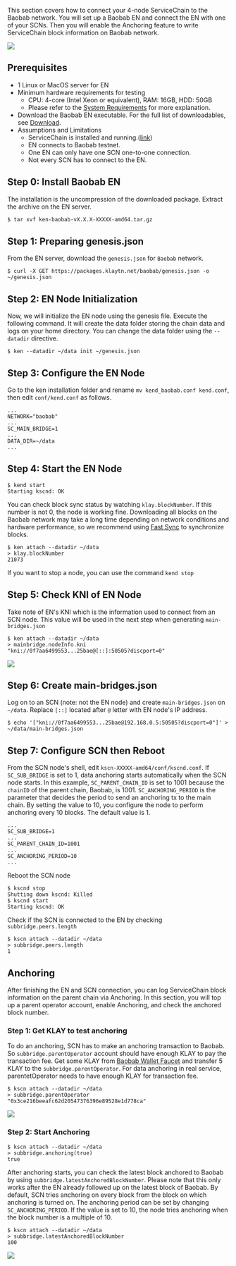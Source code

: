 This section covers how to connect your 4-node ServiceChain to the Baobab network.
You will set up a Baobab EN and connect the EN with one of your SCNs. Then you will enable the Anchoring feature to write ServiceChain block information on Baobab network.

![](../images/sc-en-scn-arch.png)

## Prerequisites <a id="prerequisites"></a>
 - 1 Linux or MacOS server for EN
 - Minimum hardware requirements for testing
   - CPU: 4-core (Intel Xeon or equivalent), RAM: 16GB, HDD: 50GB
   - Please refer to the [System Requirements](../references/system-requirements.md) for more explanation.
 - Download the Baobab EN executable. For the full list of downloadables, see [Download](../../download/README.md).
 - Assumptions and Limitations
   - ServiceChain is installed and running.([link](4nodes-setup-guide.md))
   - EN connects to Baobab testnet.
   - One EN can only have one SCN one-to-one connection.
   - Not every SCN has to connect to the EN.

## Step 0: Install Baobab EN <a id="install-baobab-en"></a>
The installation is the uncompression of the downloaded package. Extract the archive on the EN server.

```bash
$ tar xvf ken-baobab-vX.X.X-XXXXX-amd64.tar.gz
```

## Step 1: Preparing genesis.json <a id="step-1-preparing-genesis-json"></a>
From the EN server, download the `genesis.json` for `Baobab` network.
```
$ curl -X GET https://packages.klaytn.net/baobab/genesis.json -o ~/genesis.json
```

## Step 2: EN Node Initialization <a id="step-2-en-node-initialization"></a>
Now, we will initialize the EN node using the genesis file. Execute the following command.
It will create the data folder storing the chain data and logs on your home directory.
You can change the data folder using the `--datadir` directive.

```
$ ken --datadir ~/data init ~/genesis.json
```

## Step 3: Configure the EN Node <a id="step-3-configure-the-en-node"></a>
Go to the ken installation folder and rename `mv kend_baobab.conf kend.conf`, then edit `conf/kend.conf` as follows.

```
...
NETWORK="baobab"
...
SC_MAIN_BRIDGE=1
...
DATA_DIR=~/data
...
```

## Step 4: Start the EN Node <a id="step-4-start-the-en-node"></a>
```
$ kend start
Starting kscnd: OK
```
You can check block sync status by watching `klay.blockNumber`. If this number is not 0, the node is working fine. Downloading all blocks on the Baobab network may take a long time depending on network conditions and hardware performance, so we recommend using [Fast Sync](https://docs.klaytn.com/node/endpoint-node/installation-guide/configuration#fast-sync-optional) to synchronize blocks. 
```
$ ken attach --datadir ~/data
> klay.blockNumber
21073
```
If you want to stop a node, you can use the command `kend stop`

## Step 5: Check KNI of EN Node <a id="step-5-check-kni-of-en-node"></a>
Take note of EN's KNI which is the information used to connect from an SCN node. This value will be used in the next step when generating `main-bridges.json`
```
$ ken attach --datadir ~/data
> mainbridge.nodeInfo.kni
"kni://0f7aa6499553...25bae@[::]:50505?discport=0"
```

![](../images/sc-en-scn-nodeInfo.png)

## Step 6: Create main-bridges.json <a id="step-6-create-main-bridges-json"></a>
Log on to an SCN (note: not the EN node) and create `main-bridges.json` on `~/data`. Replace `[::]` located after `@` letter with EN node's IP address.
```
$ echo '["kni://0f7aa6499553...25bae@192.168.0.5:50505?discport=0"]' > ~/data/main-bridges.json
```

## Step 7: Configure SCN then Reboot <a id="step-7-configure-scn-then-reboot"></a>
From the SCN node's shell, edit `kscn-XXXXX-amd64/conf/kscnd.conf`.
If `SC_SUB_BRIDGE` is set to 1, data anchoring starts automatically when the SCN node starts. In this example, `SC_PARENT_CHAIN_ID` is set to 1001 because the `chainID` of the parent chain, Baobab, is 1001.
`SC_ANCHORING_PERIOD` is the parameter that decides the period to send an anchoring tx to the main chain. By setting the value to 10, you configure the node to perform anchoring every 10 blocks. The default value is 1.
```
...
SC_SUB_BRIDGE=1
...
SC_PARENT_CHAIN_ID=1001
...
SC_ANCHORING_PERIOD=10
...
```

Reboot the SCN node
```
$ kscnd stop
Shutting down kscnd: Killed
$ kscnd start
Starting kscnd: OK
```

Check if the SCN is connected to the EN by checking `subbridge.peers.length`
```
$ kscn attach --datadir ~/data
> subbridge.peers.length
1
```

## Anchoring  <a id="anchoring"></a>
After finishing the EN and SCN connection, you can log ServiceChain block information on the parent chain via Anchoring.
In this section, you will top up a parent operator account, enable Anchoring, and check the anchored block number.

### Step 1: Get KLAY to test anchoring <a id="step-1-get-klay-to-test-anchoring"></a>
To do an anchoring, SCN has to make an anchoring transaction to Baobab. So `subbridge.parentOperator` account should have enough KLAY to pay the transaction fee. Get some KLAY from [Baobab Wallet Faucet](https://baobab.wallet.klaytn.com/) and transfer 5 KLAY to the `subbridge.parentOperator`. For data anchoring in real service, parentetOperator needs to have enough KLAY for transaction fee.
```
$ kscn attach --datadir ~/data
> subbridge.parentOperator
"0x3ce216beeafc62d20547376396e89528e1d778ca"
```
![](../images/sc-en-scn-faucet.png)

### Step 2: Start Anchoring <a id="step-2-start-anchoring"></a>
```
$ kscn attach --datadir ~/data
> subbridge.anchoring(true)
true
```
After anchoring starts, you can check the latest block anchored to Baobab by using `subbridge.latestAnchoredBlockNumber`. Please note that this only works after the EN already followed up on the latest block of Baobab. By default, SCN tries anchoring on every block from the block on which anchoring is turned on. The anchoring period can be set by changing `SC_ANCHORING_PERIOD`. If the value is set to 10, the node tries anchoring when the block number is a multiple of 10.
```
$ kscn attach --datadir ~/data
> subbridge.latestAnchoredBlockNumber
100
```
![](../images/sc-en-scn-anchoring.png)
